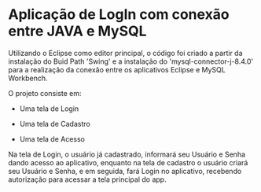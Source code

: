 # Aplicação de LogIn com conexão entre JAVA e MySQL
Utilizando o Eclipse como editor principal, o código foi criado a partir da instalação do Buid Path 'Swing' e a instalação do 'mysql-connector-j-8.4.0' para a realização da conexão entre os aplicativos Eclipse e MySQL Workbench.

O projeto consiste em:

- Uma tela de Login

- Uma tela de Cadastro

- Uma tela de Acesso

Na tela de Login, o usuário já cadastrado, informará seu Usuário e Senha dando acesso ao aplicativo, enquanto na tela de cadastro o usuário criará seu Usuário e Senha, e em seguida, fará Login no aplicativo, recebendo autorização para acessar a tela principal do app.
